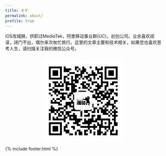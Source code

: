 ```yaml
---
title: 关于
permalink: about/
profile: true
---
```

iOS攻城狮，供职过MediaTek，阿里移动事业群(UC)，初创公司。业余喜欢阅读，闭门不出，偶尔来次匆忙旅行。这里的文章主要和技术相关，如果您也喜欢思考人生，请扫描关注我的微信公众号。
<br><br>
<div align="center">
	<img src="https://raw.githubusercontent.com/hncoder/hncoder.github.io/master/assets/images/qrcode_for_hncoder.jpg" style="margin: 0 auto;">
</div>


{% include footer.html %}
